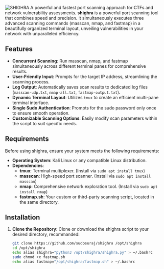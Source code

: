 ![SHIGHRA](https://github.com/user-attachments/assets/49fd5471-4ce1-484a-9221-75a1c125b584)
A powerful and fastest port scanning approach for CTFs and network vulnerability assessments.
**shighra** is a powerful port scanning tool that combines speed and precision. It simultaneously executes three advanced scanning commands (masscan, nmap, and fastmap) in a beautifully organized terminal layout, unveiling vulnerabilities in your network with unparalleled efficiency.

## Features

- **Concurrent Scanning**: Run masscan, nmap, and fastmap simultaneously across different terminal panes for comprehensive results.
- **User-Friendly Input**: Prompts for the target IP address, streamlining the scanning process.
- **Log Output**: Automatically saves scan results to dedicated log files (`masscan-udp.txt`, `nmap-all.txt`, `fastmap-output.txt`).
- **Dynamic Terminal Layout**: Utilizes `tmux` to create an efficient multi-pane terminal interface.
- **Single Sudo Authentication**: Prompts for the sudo password only once to ensure smooth operation.
- **Customizable Scanning Options**: Easily modify scan parameters within the script to suit specific needs.

## Requirements

Before using shighra, ensure your system meets the following requirements:

- **Operating System**: Kali Linux or any compatible Linux distribution.
- **Dependencies**:
  - **tmux**: Terminal multiplexer. (Install via `sudo apt install tmux`)
  - **masscan**: High-speed port scanner. (Install via `sudo apt install masscan`)
  - **nmap**: Comprehensive network exploration tool. (Install via `sudo apt install nmap`)
  - **fastmap.sh**: Your custom or third-party scanning script, located in the same directory.

## Installation

1. **Clone the Repository**:
   Clone or download the shighra script to your desired directory, recommanded:
   
   ```bash
   git clone https://github.com/sudosuraj/shighra /opt/shighra
   cd /opt/shighra
   echo alias shighra="python3 /opt/shighra/shighra.py" > ~/.bashrc
   sudo chmod +x fastmap.sh
   echo alias fastmap="/opt/shighra/fastmap.sh" > ~/.bashrc
   ```

